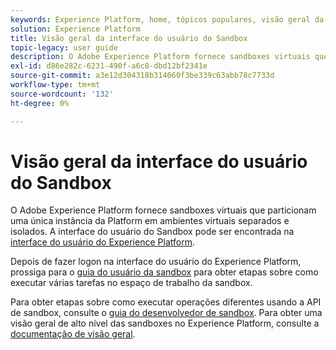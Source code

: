 ```yaml
---
keywords: Experience Platform, home, tópicos populares, visão geral da sandbox
solution: Experience Platform
title: Visão geral da interface do usuário do Sandbox
topic-legacy: user guide
description: O Adobe Experience Platform fornece sandboxes virtuais que particionam uma única instância da Platform em ambientes virtuais separados e isolados. A interface do usuário do Sandbox pode ser encontrada na interface do usuário do Experience Platform.
exl-id: d86e282c-6231-490f-a6c8-dbd12bf2341e
source-git-commit: a3e12d304318b314060f3be339c63abb78c7733d
workflow-type: tm+mt
source-wordcount: '132'
ht-degree: 0%

---
```


# Visão geral da interface do usuário do Sandbox

O Adobe Experience Platform fornece sandboxes virtuais que particionam uma única instância da Platform em ambientes virtuais separados e isolados. A interface do usuário do Sandbox pode ser encontrada na [interface do usuário do Experience Platform](https://platform.adobe.com).

Depois de fazer logon na interface do usuário do Experience Platform, prossiga para o [guia do usuário da sandbox](user-guide.md) para obter etapas sobre como executar várias tarefas no espaço de trabalho da sandbox.

Para obter etapas sobre como executar operações diferentes usando a API de sandbox, consulte o [guia do desenvolvedor de sandbox](../api/getting-started.md). Para obter uma visão geral de alto nível das sandboxes no Experience Platform, consulte a [documentação de visão geral](../home.md).
